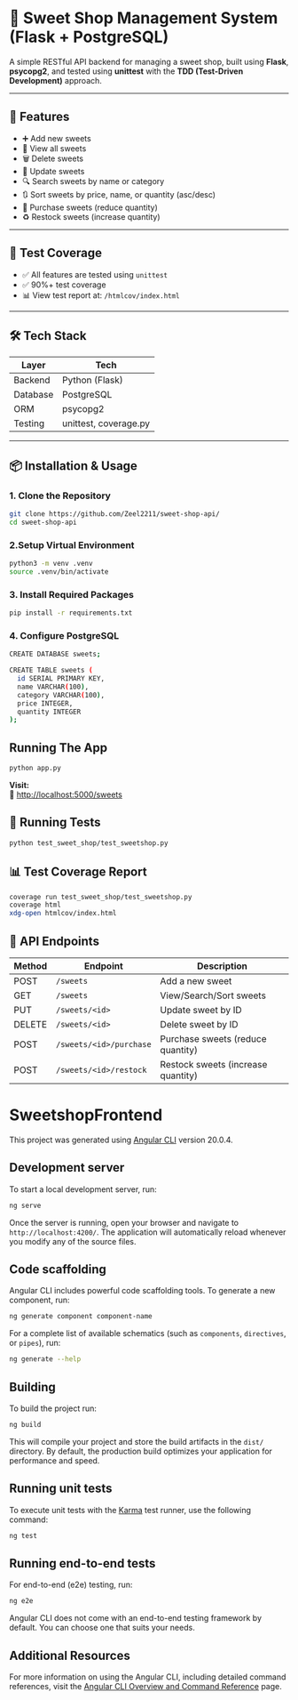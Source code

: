 # 🍬 Sweet Shop Management System (Flask + PostgreSQL)

A simple RESTful API backend for managing a sweet shop, built using **Flask**, **psycopg2**, and tested using **unittest** with the **TDD (Test-Driven Development)** approach.

---

## 🚀 Features

- ➕ Add new sweets  
- 📄 View all sweets  
- 🗑️ Delete sweets  
- 📝 Update sweets  
- 🔍 Search sweets by name or category  
- 🔃 Sort sweets by price, name, or quantity (asc/desc)  
- 🛒 Purchase sweets (reduce quantity)  
- ♻️ Restock sweets (increase quantity)  

---

## 🧪 Test Coverage

- ✅ All features are tested using `unittest`  
- ✅ 90%+ test coverage  
- 📊 View test report at: `/htmlcov/index.html`  

---

## 🛠 Tech Stack

| Layer       | Tech            |
|-------------|-----------------|
| Backend     | Python (Flask)  |
| Database    | PostgreSQL      |
| ORM         | psycopg2        |
| Testing     | unittest, coverage.py |

---

## 📦 Installation & Usage

### 1. Clone the Repository
```bash
git clone https://github.com/Zeel2211/sweet-shop-api/
cd sweet-shop-api 
```
### 2.Setup Virtual Environment 
```bash
python3 -m venv .venv
source .venv/bin/activate
```
### 3. Install Required Packages
```bash
pip install -r requirements.txt
```

### 4. Configure PostgreSQL
```bash
CREATE DATABASE sweets;

CREATE TABLE sweets (
  id SERIAL PRIMARY KEY,
  name VARCHAR(100),
  category VARCHAR(100),
  price INTEGER,
  quantity INTEGER
);
```
## Running The App
```bash
python app.py
```
**Visit:**  
📍 [http://localhost:5000/sweets](http://localhost:5000/sweets)

## 🧪 Running Tests

```bash
python test_sweet_shop/test_sweetshop.py
```

## 📊 Test Coverage Report

```bash
coverage run test_sweet_shop/test_sweetshop.py
coverage html
xdg-open htmlcov/index.html
```

## 🔗 API Endpoints

| Method | Endpoint                    | Description                         |
|--------|-----------------------------|-------------------------------------|
| POST   | `/sweets`                   | Add a new sweet                     |
| GET    | `/sweets`                   | View/Search/Sort sweets             |
| PUT    | `/sweets/<id>`              | Update sweet by ID                  |
| DELETE | `/sweets/<id>`              | Delete sweet by ID                  |
| POST   | `/sweets/<id>/purchase`     | Purchase sweets (reduce quantity)   |
| POST   | `/sweets/<id>/restock`      | Restock sweets (increase quantity)  |

# SweetshopFrontend

This project was generated using [Angular CLI](https://github.com/angular/angular-cli) version 20.0.4.

## Development server

To start a local development server, run:

```bash
ng serve
```

Once the server is running, open your browser and navigate to `http://localhost:4200/`. The application will automatically reload whenever you modify any of the source files.

## Code scaffolding

Angular CLI includes powerful code scaffolding tools. To generate a new component, run:

```bash
ng generate component component-name
```

For a complete list of available schematics (such as `components`, `directives`, or `pipes`), run:

```bash
ng generate --help
```

## Building

To build the project run:

```bash
ng build
```

This will compile your project and store the build artifacts in the `dist/` directory. By default, the production build optimizes your application for performance and speed.

## Running unit tests

To execute unit tests with the [Karma](https://karma-runner.github.io) test runner, use the following command:

```bash
ng test
```

## Running end-to-end tests

For end-to-end (e2e) testing, run:

```bash
ng e2e
```

Angular CLI does not come with an end-to-end testing framework by default. You can choose one that suits your needs.

## Additional Resources

For more information on using the Angular CLI, including detailed command references, visit the [Angular CLI Overview and Command Reference](https://angular.dev/tools/cli) page.
